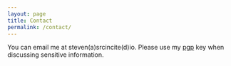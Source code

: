```yaml
---
layout: page
title: Contact
permalink: /contact/
---
```


<p>You can email me at steven(a)srcincite(d)io. Please use my <a href="/assets/07CF5995.asc">pgp</a> key when discussing sensitive information.</p>
